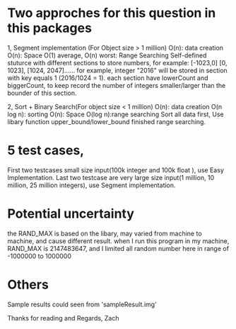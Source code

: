 # Two approches for this question in this packages

1, Segment implementation (For Object size > 1 million)
  O(n): data creation
  O(n): Space
  O(1) average, O(n) worst: Range Searching
  Self-defined stuturce with different sections to store numbers, for example: [-1023,0] [0, 1023], [1024, 2047]......
  for example, integer "2016" will be stored in section with key equals 1 (2016/1024 = 1).
  each section have lowerCount and biggerCount, to keep record the number of integers smaller/larger than the bounder of this section.
  
2, Sort + Binary Search(For object size < 1 million)
  O(n): data creation
  O(n log n): sorting
  O(n): Space
  O(log n):range searching
  Sort all data first,
  Use libary function upper_bound/lower_bound finished range searching.
  

# 5 test cases,
First two testcases small size input(100k integer and 100k float ), use Easy Implementation.
Last two testcase are very large size input(1 million, 10 million, 25 million integers), use Segment implementation. 

# Potential uncertainty
the RAND_MAX is based on the libary, may varied from machine to machine, and cause different result.
when I run this program in my machine, RAND_MAX is 2147483647, and I limited all random number here in range of -1000000 to 1000000

# Others
Sample results could seen from 'sampleResult.img'

Thanks for reading and Regards,
Zach

